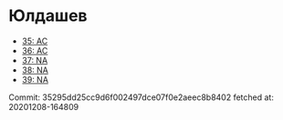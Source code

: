 # Юлдашев
- [35: AC](35.md)
- [36: AC](36.md)
- [37: NA](37.md)
- [38: NA](38.md)
- [39: NA](39.md)

Commit: 35295dd25cc9d6f002497dce07f0e2aeec8b8402
 fetched at: 20201208-164809
